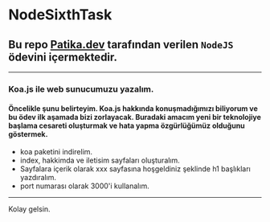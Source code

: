 # NodeSixthTask
## Bu repo [Patika.dev](https://www.patika.dev) tarafından verilen `NodeJS` ödevini içermektedir.
---
### Koa.js ile web sunucumuzu yazalım.
#### Öncelikle şunu belirteyim. Koa.js hakkında konuşmadığımızı biliyorum ve bu ödev ilk aşamada bizi zorlayacak. Buradaki amacım yeni bir teknolojiye başlama cesareti oluşturmak ve hata yapma özgürlüğümüz olduğunu göstermek.
- koa paketini indirelim.
- index, hakkimda ve iletisim sayfaları oluşturalım.
- Sayfalara içerik olarak xxx sayfasına hoşgeldiniz şeklinde h1 başlıkları yazdıralım.
- port numarası olarak 3000'i kullanalım.
---
Kolay gelsin.
